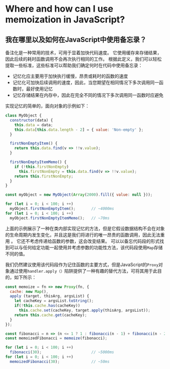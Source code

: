 # Where and how can I use memoization in JavaScript?

## 我在哪里以及如何在JavaScript中使用备忘录？

备注化是一种常用的技术，可用于显着加快代码速度。 它使用缓存来存储结果，因此后续的耗时函数调用不会再次执行相同的工作。 根据此定义，我们可以轻松提取一些标准，这些标准可以帮助我们确定何时在代码中使用备忘录：

* 记忆化应主要用于加快执行缓慢，昂贵或耗时的函数的速度
* 记忆化可加快后续调用的速度，因此，当您期望在相同情况下多次调用同一函数时，最好使用记忆
* 记忆存储结果在内存中，因此在完全不同的情况下多次调用同一函数时应避免

实现记忆的简单的，面向对象的示例如下：

```js
class MyObject {
  constructor(data) {
    this.data = data;
    this.data[this.data.length - 2] = { value: 'Non-empty' };
  }

  firstNonEmptyItem() {
    return this.data.find(v => !!v.value);
  }

  firstNonEmptyItemMemo() {
    if (!this.firstNonEmpty)
      this.firstNonEmpty = this.data.find(v => !!v.value);
    return this.firstNonEmpty;
  }
}

const myObject = new MyObject(Array(2000).fill({ value: null }));

for (let i = 0; i < 100; i ++)
  myObject.firstNonEmptyItem();       // ~4000ms
for (let i = 0; i < 100; i ++)
  myObject.firstNonEmptyItemMemo();   // ~70ms
```

上面的示例展示了一种在类内部实现记忆的方法，但是它假设数据结构不会在对象的生命周期内发生变化，并且这是我们将进行的唯一昂贵的函数调用，因此无法重用 。 它还不考虑传递给函数的参数，这会改变结果。 可以以备忘代码段的形式找到可以与任何给定功能一起使用并考虑参数的功能性方法，该代码段使用`Map`存储不同的值。

我们仍然建议使用该代码段作为记住函数的主要方式，但是JavaScript的`Proxy`对象通过使用`handler.apply（）`陷阱提供了一种有趣的替代方法，可将其用于此目的，如下所示：

```js
const memoize = fn => new Proxy(fn, {
  cache: new Map(),
  apply (target, thisArg, argsList) {
    let cacheKey = argsList.toString();
    if(!this.cache.has(cacheKey))
      this.cache.set(cacheKey, target.apply(thisArg, argsList));
    return this.cache.get(cacheKey);
  }
});

const fibonacci = n => (n <= 1 ? 1 : fibonacci(n - 1) + fibonacci(n - 2));
const memoizedFibonacci = memoize(fibonacci);

for (let i = 0; i < 100; i ++)
  fibonacci(30);                      // ~5000ms
for (let i = 0; i < 100; i ++)
  memoizedFibonacci(30);              // ~50ms
```
